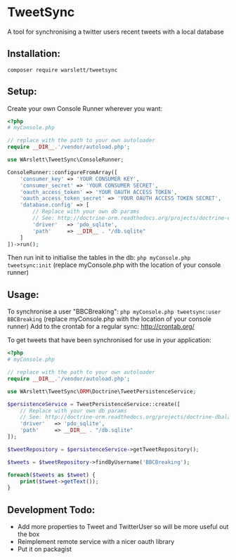 TweetSync
=======
A tool for synchronising a twitter users recent tweets with a local database

Installation:
-----------
`composer require warslett/tweetsync`

Setup:
-----------

Create your own Console Runner wherever you want:

```php
<?php
# myConsole.php

// replace with the path to your own autoloader
require __DIR__.'/vendor/autoload.php';

use WArslett\TweetSync\ConsoleRunner;

ConsoleRunner::configureFromArray([
    'consumer_key' => 'YOUR CONSUMER KEY',
    'consumer_secret' => 'YOUR CONSUMER SECRET',
    'oauth_access_token' => 'YOUR OAUTH ACCESS TOKEN',
    'oauth_access_token_secret' => 'YOUR OAUTH ACCESS TOKEN SECRET',
    'database.config' => [
        // Replace with your own db params
        // See: http://doctrine-orm.readthedocs.org/projects/doctrine-dbal/en/latest/reference/configuration.html
        'driver'   => 'pdo_sqlite',
        'path'     => __DIR__ . "/db.sqlite"
    ]
])->run();
```

Then run init to initialise the tables in the db: `php myConsole.php tweetsync:init` (replace myConsole.php with the location of your console runner)

Usage:
-----------
To synchronise a user "BBCBreaking": `php myConsole.php tweetsync:user BBCBreaking` (replace myConsole.php with the location of your console runner)
Add to the crontab for a regular sync: http://crontab.org/

To get tweets that have been synchronised for use in your application:
```php
<?php
# myConsole.php

// replace with the path to your own autoloader
require __DIR__.'/vendor/autoload.php';

use WArslett\TweetSync\ORM\Doctrine\TweetPersistenceService;

$persistenceService = TweetPersistenceService::create([
    // Replace with your own db params
    // See: http://doctrine-orm.readthedocs.org/projects/doctrine-dbal/en/latest/reference/configuration.html
    'driver'   => 'pdo_sqlite',
    'path'     => __DIR__ . "/db.sqlite"
]);

$tweetRepository = $persistenceService->getTweetRepository();

$tweets = $tweetRepository->findByUsername('BBCBreaking');

foreach($tweets as $tweet) {
    print($tweet->getText());
}

```

Development Todo:
-----------
* Add more properties to Tweet and TwitterUser so will be more useful out the box
* Reimplement remote service with a nicer oauth library
* Put it on packagist